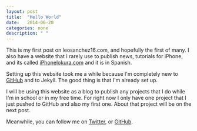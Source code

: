 ```yaml
---
layout: post
title:  "Hello World"
date:   2014-06-20
categories: none
description: " "
---
```


This is my first post on leosanchez16.com, and hopefully the first of many. I also have a website that I rarely use to publish news, tutorials for iPhone, and its called [iPhonelokura.com][1] and it is in Spanish. 

Setting up this website took me a while because I'm completely new to [GitHub][3] and to Jekyll. The good thing is that I'm already set up.

I will be using this website as a blog to publish any projects that I do while I'm in school or in my free time. For right now I only have one project that I just pushed to GitHub and also my first one. About that project will be on the next post. 

Meanwhile, you can follow me on [Twitter][2], or [GitHub][3].

[1]: http://iphonelokura.com
[2]: http://twitter.com/leosanchez16 
[3]: http://github.com/leosanchez16